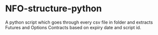 # NFO-structure-python
A python script which goes through every csv file in folder and extracts Futures and Options Contracts based on expiry date and script id.
